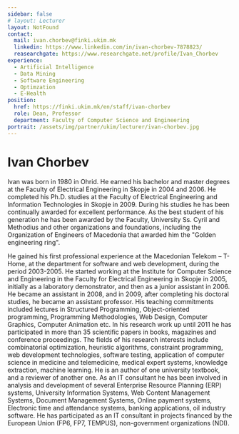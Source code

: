```yaml
---
sidebar: false
# layout: Lecturer
layout: NotFound
contact:
  mail: ivan.chorbev@finki.ukim.mk
  linkedin: https://www.linkedin.com/in/ivan-chorbev-7878823/
  reasearchgate: https://www.researchgate.net/profile/Ivan_Chorbev
experience:
  - Artificial Intelligence
  - Data Mining
  - Software Engineering
  - Optimzation
  - E-Health
position:
  href: https://finki.ukim.mk/en/staff/ivan-chorbev
  role: Dean, Professor
  department: Faculty of Computer Science and Engineering
portrait: /assets/img/partner/ukim/lecturer/ivan-chorbev.jpg
---
```


# Ivan Chorbev

Ivan was born in 1980 in Ohrid.
He earned his bachelor and master degrees at the Faculty of Electrical Engineering in Skopje in 2004 and 2006.
He completed his Ph.D. studies at the Faculty of Electrical Engineering and Information Technologies in Skopje in 2009.
During his studies he has been continually awarded for excellent performance.
As the best student of his generation he has been awarded by the Faculty, University Ss. Cyril and Methodius and other organizations and foundations, including the Organization of Engineers of Macedonia that awarded him the "Golden engineering ring".

<!-- more -->

He gained his first professional experience at the Macedonian Telekom – T-Home, at the department for software and web development, during the period 2003-2005.
He started working at the Institute for Computer Science and Engineering in the Faculty for Electrical Engineering in Skopje in 2005, initially as a laboratory demonstrator, and then as a junior assistant in 2006.
He became an assistant in 2008, and in 2009, after completing his doctoral studies, he became an assistant professor.
His teaching commitments included lectures in Structured Programming, Object-oriented programming, Programming Methodologies, Web Design, Computer Graphics, Computer Animation etc.
In his research work up until 2011 he has participated in more than 35 scientific papers in books, magazines and conference proceedings.
The fields of his research interests include combinatorial optimization, heuristic algorithms, constraint programming, web development technologies, software testing, application of computer science in medicine and telemedicine, medical expert systems, knowledge extraction, machine learning.
He is an author of one university textbook, and a reviewer of another one.
As an IT consultant he has been involved in analysis and development of several Enterprise Resource Planning (ERP) systems, University Information Systems, Web Content Management Systems, Document Management Systems, Online payment systems, Electronic time and attendance systems, banking applications, oil industry software.
He has participated as an IT consultant in projects financed by the European Union (FP6, FP7, TEMPUS), non-government organizations (NDI).
